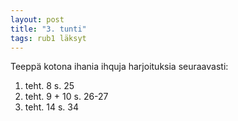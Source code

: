 ```yaml
---
layout: post
title: "3. tunti"
tags: rub1 läksyt
---
```


Teeppä kotona ihania ihquja harjoituksia seuraavasti:

1. teht. 8 s. 25
2. teht. 9 + 10 s. 26-27
3. teht. 14 s. 34